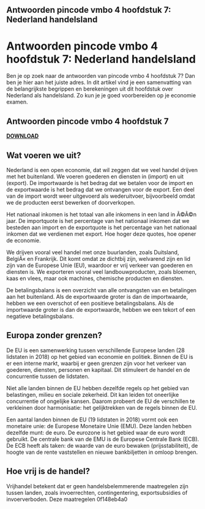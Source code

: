 ## Antwoorden pincode vmbo 4 hoofdstuk 7: Nederland handelsland

  
# Antwoorden pincode vmbo 4 hoofdstuk 7: Nederland handelsland
 
Ben je op zoek naar de antwoorden van pincode vmbo 4 hoofdstuk 7? Dan ben je hier aan het juiste adres. In dit artikel vind je een samenvatting van de belangrijkste begrippen en berekeningen uit dit hoofdstuk over Nederland als handelsland. Zo kun je je goed voorbereiden op je economie examen.
 
## Antwoorden pincode vmbo 4 hoofdstuk 7


[**DOWNLOAD**](https://www.google.com/url?q=https%3A%2F%2Ftiurll.com%2F2tKEss&sa=D&sntz=1&usg=AOvVaw0_dp1Ia79wvcpefeGgMajM)

 
## Wat voeren we uit?
 
Nederland is een open economie, dat wil zeggen dat we veel handel drijven met het buitenland. We voeren goederen en diensten in (import) en uit (export). De importwaarde is het bedrag dat we betalen voor de import en de exportwaarde is het bedrag dat we ontvangen voor de export. Een deel van de import wordt weer uitgevoerd als wederuitvoer, bijvoorbeeld omdat we de producten eerst bewerken of doorverkopen.
 
Het nationaal inkomen is het totaal van alle inkomens in een land in Ã©Ã©n jaar. De importquote is het percentage van het nationaal inkomen dat we besteden aan import en de exportquote is het percentage van het nationaal inkomen dat we verdienen met export. Hoe hoger deze quotes, hoe opener de economie.
 
We drijven vooral veel handel met onze buurlanden, zoals Duitsland, BelgiÃ« en Frankrijk. Dit komt omdat ze dichtbij zijn, welvarend zijn en lid zijn van de Europese Unie (EU), waardoor er vrij verkeer van goederen en diensten is. We exporteren vooral veel landbouwproducten, zoals bloemen, kaas en vlees, maar ook machines, chemische producten en diensten.
 
De betalingsbalans is een overzicht van alle ontvangsten van en betalingen aan het buitenland. Als de exportwaarde groter is dan de importwaarde, hebben we een overschot of een positieve betalingsbalans. Als de importwaarde groter is dan de exportwaarde, hebben we een tekort of een negatieve betalingsbalans.
 
## Europa zonder grenzen?
 
De EU is een samenwerking tussen verschillende Europese landen (28 lidstaten in 2018) op het gebied van economie en politiek. Binnen de EU is er een interne markt, waarbij er geen grenzen zijn voor het verkeer van goederen, diensten, personen en kapitaal. Dit stimuleert de handel en de concurrentie tussen de lidstaten.
 
Niet alle landen binnen de EU hebben dezelfde regels op het gebied van belastingen, milieu en sociale zekerheid. Dit kan leiden tot oneerlijke concurrentie of ongelijke kansen. Daarom probeert de EU de verschillen te verkleinen door harmonisatie: het gelijktrekken van de regels binnen de EU.
 
Een aantal landen binnen de EU (19 lidstaten in 2018) vormt ook een monetaire unie: de Europese Monetaire Unie (EMU). Deze landen hebben dezelfde munt: de euro. De eurozone is het gebied waar de euro wordt gebruikt. De centrale bank van de EMU is de Europese Centrale Bank (ECB). De ECB heeft als taken: de waarde van de euro bewaken (prijsstabiliteit), de hoogte van de rente vaststellen en nieuwe bankbiljetten in omloop brengen.
 
## Hoe vrij is de handel?
 
Vrijhandel betekent dat er geen handelsbelemmerende maatregelen zijn tussen landen, zoals invoerrechten, contingentering, exportsubsidies of invoerverboden. Deze maatregelen
 0f148eb4a0

